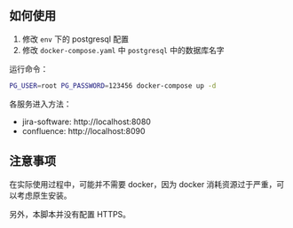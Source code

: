 ## 如何使用

1. 修改 `env` 下的 postgresql 配置
2. 修改 `docker-compose.yaml` 中 `postgresql` 中的数据库名字

运行命令：

```bash
PG_USER=root PG_PASSWORD=123456 docker-compose up -d
```

各服务进入方法：

* jira-software: http://localhost:8080
* confluence: http://localhost:8090

## 注意事项

在实际使用过程中，可能并不需要 docker，因为 docker 消耗资源过于严重，可以考虑原生安装。

另外，本脚本并没有配置 HTTPS。